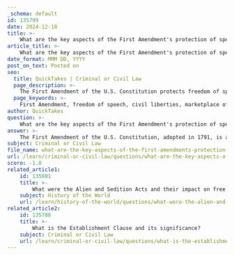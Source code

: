 ```yaml
---
_schema: default
id: 135799
date: 2024-12-18
title: >-
    What are the key aspects of the First Amendment's protection of speech?
article_title: >-
    What are the key aspects of the First Amendment's protection of speech?
date_format: MMM DD, YYYY
post_on_text: Posted on
seo:
  title: QuickTakes | Criminal or Civil Law
  page_description: >-
    The First Amendment of the U.S. Constitution protects freedom of speech, allowing robust expression while recognizing certain limitations. Key aspects include broad protection, the marketplace of ideas, symbolic speech, and legal interpretations by the Supreme Court.
  page_keywords: >-
    First Amendment, freedom of speech, civil liberties, marketplace of ideas, symbolic speech, limitations on speech, public vs. private concern, prior restraint, Supreme Court interpretations, American democracy
author: QuickTakes
question: >-
    What are the key aspects of the First Amendment's protection of speech?
answer: >-
    The First Amendment of the U.S. Constitution, adopted in 1791, is a cornerstone of American civil liberties, particularly in its protection of freedom of speech. Here are the key aspects of the First Amendment's protection of speech:\n\n1. **Broad Protection**: The First Amendment states, "Congress shall make no law... abridging the freedom of speech." This clause provides robust protection for various forms of expression, allowing individuals to voice their opinions, beliefs, and ideas without fear of government censorship or punishment.\n\n2. **Marketplace of Ideas**: One of the foundational justifications for protecting free speech is the concept of the "marketplace of ideas." This theory posits that the best way to discover truth is through the free exchange of ideas, where the most compelling arguments will prevail. This principle supports a diverse and open discourse in society.\n\n3. **Symbolic Speech**: The First Amendment's protection extends beyond verbal communication to include symbolic speech, such as protests, demonstrations, and other forms of expression that convey a message. This was affirmed in cases like *Texas v. Johnson* (1989), where the Supreme Court ruled that flag burning is a form of protected speech.\n\n4. **Limitations on Speech**: While the First Amendment offers broad protections, there are recognized limitations. Certain types of speech, such as obscenity, defamation (libel and slander), and "fighting words," may not be protected. The Supreme Court has established tests, such as the Brandenburg test, to determine when speech advocating illegal action can be restricted.\n\n5. **Public vs. Private Concern**: The context of speech matters in legal interpretations. Speech on public issues is afforded greater protection than private concerns. Courts often consider whether the speech contributes to public discourse when evaluating First Amendment claims.\n\n6. **Prior Restraint**: The First Amendment prohibits prior restraint, which is government action that prevents speech or expression before it occurs. This principle was notably upheld in *Near v. Minnesota* (1931), where the Supreme Court ruled against prior restraint on the press.\n\n7. **Legal Interpretations**: Over the years, the Supreme Court has interpreted the First Amendment in various landmark cases, shaping the understanding of free speech rights. These interpretations have evolved, reflecting changes in societal values and the political landscape.\n\nIn summary, the First Amendment's protection of speech is a fundamental aspect of American democracy, ensuring that individuals can express themselves freely while also recognizing certain limitations to maintain public order and protect individual rights.
subject: Criminal or Civil Law
file_name: what-are-the-key-aspects-of-the-first-amendments-protection-of-speech.md
url: /learn/criminal-or-civil-law/questions/what-are-the-key-aspects-of-the-first-amendments-protection-of-speech
score: -1.0
related_article1:
    id: 135801
    title: >-
        What were the Alien and Sedition Acts and their impact on free speech?
    subject: History of the World
    url: /learn/history-of-the-world/questions/what-were-the-alien-and-sedition-acts-and-their-impact-on-free-speech
related_article2:
    id: 135788
    title: >-
        What is the Establishment Clause and its significance?
    subject: Criminal or Civil Law
    url: /learn/criminal-or-civil-law/questions/what-is-the-establishment-clause-and-its-significance
---
```


&nbsp;